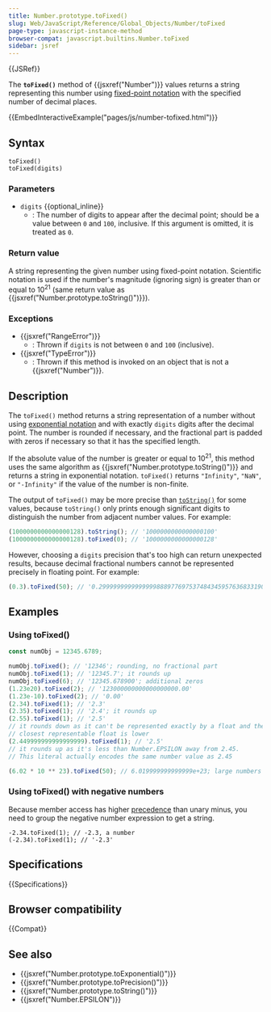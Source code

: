 ```yaml
---
title: Number.prototype.toFixed()
slug: Web/JavaScript/Reference/Global_Objects/Number/toFixed
page-type: javascript-instance-method
browser-compat: javascript.builtins.Number.toFixed
sidebar: jsref
---
```


{{JSRef}}

The **`toFixed()`** method of {{jsxref("Number")}} values returns a string representing this number using [fixed-point notation](https://en.wikipedia.org/wiki/Fixed-point_arithmetic) with the specified number of decimal places.

{{EmbedInteractiveExample("pages/js/number-tofixed.html")}}

## Syntax

```js-nolint
toFixed()
toFixed(digits)
```

### Parameters

- `digits` {{optional_inline}}
  - : The number of digits to appear after the decimal point; should be a value between `0` and `100`, inclusive. If this argument is omitted, it is treated as `0`.

### Return value

A string representing the given number using fixed-point notation. Scientific notation is used if the number's magnitude (ignoring sign) is greater than or equal to 10<sup>21</sup> (same return value as {{jsxref("Number.prototype.toString()")}}).

### Exceptions

- {{jsxref("RangeError")}}
  - : Thrown if `digits` is not between `0` and `100` (inclusive).
- {{jsxref("TypeError")}}
  - : Thrown if this method is invoked on an object that is not a {{jsxref("Number")}}.

## Description

The `toFixed()` method returns a string representation of a number without using [exponential notation](/en-US/docs/Web/JavaScript/Reference/Global_Objects/Number/toExponential) and with exactly `digits` digits after the decimal point. The number is rounded if necessary, and the fractional part is padded with zeros if necessary so that it has the specified length.

If the absolute value of the number is greater or equal to 10<sup>21</sup>, this method uses the same algorithm as {{jsxref("Number.prototype.toString()")}} and returns a string in exponential notation. `toFixed()` returns `"Infinity"`, `"NaN"`, or `"-Infinity"` if the value of the number is non-finite.

The output of `toFixed()` may be more precise than [`toString()`](/en-US/docs/Web/JavaScript/Reference/Global_Objects/Number/toString) for some values, because `toString()` only prints enough significant digits to distinguish the number from adjacent number values. For example:

```js
(1000000000000000128).toString(); // '1000000000000000100'
(1000000000000000128).toFixed(0); // '1000000000000000128'
```

However, choosing a `digits` precision that's too high can return unexpected results, because decimal fractional numbers cannot be represented precisely in floating point. For example:

```js
(0.3).toFixed(50); // '0.29999999999999998889776975374843459576368331909180'
```

## Examples

### Using toFixed()

```js
const numObj = 12345.6789;

numObj.toFixed(); // '12346'; rounding, no fractional part
numObj.toFixed(1); // '12345.7'; it rounds up
numObj.toFixed(6); // '12345.678900'; additional zeros
(1.23e20).toFixed(2); // '123000000000000000000.00'
(1.23e-10).toFixed(2); // '0.00'
(2.34).toFixed(1); // '2.3'
(2.35).toFixed(1); // '2.4'; it rounds up
(2.55).toFixed(1); // '2.5'
// it rounds down as it can't be represented exactly by a float and the
// closest representable float is lower
(2.449999999999999999).toFixed(1); // '2.5'
// it rounds up as it's less than Number.EPSILON away from 2.45.
// This literal actually encodes the same number value as 2.45

(6.02 * 10 ** 23).toFixed(50); // 6.019999999999999e+23; large numbers still use exponential notation
```

### Using toFixed() with negative numbers

Because member access has higher [precedence](/en-US/docs/Web/JavaScript/Reference/Operators/Operator_precedence) than unary minus, you need to group the negative number expression to get a string.

```js-nolint
-2.34.toFixed(1); // -2.3, a number
(-2.34).toFixed(1); // '-2.3'
```

## Specifications

{{Specifications}}

## Browser compatibility

{{Compat}}

## See also

- {{jsxref("Number.prototype.toExponential()")}}
- {{jsxref("Number.prototype.toPrecision()")}}
- {{jsxref("Number.prototype.toString()")}}
- {{jsxref("Number.EPSILON")}}
